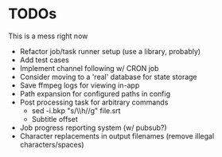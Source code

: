 # TODOs

This is a mess right now

* Refactor job/task runner setup (use a library, probably)
* Add test cases
* Implement channel following w/ CRON job
* Consider moving to a 'real' database for state storage
* Save ffmpeg logs for viewing in-app
* Path expansion for configured paths in config
* Post processing task for arbitrary commands
  * sed -i.bkp "s/\\\h//g" file.srt
  * Subtitle offset
* Job progress reporting system (w/ pubsub?)
* Character replacements in output filenames (remove illegal characters/spaces)
